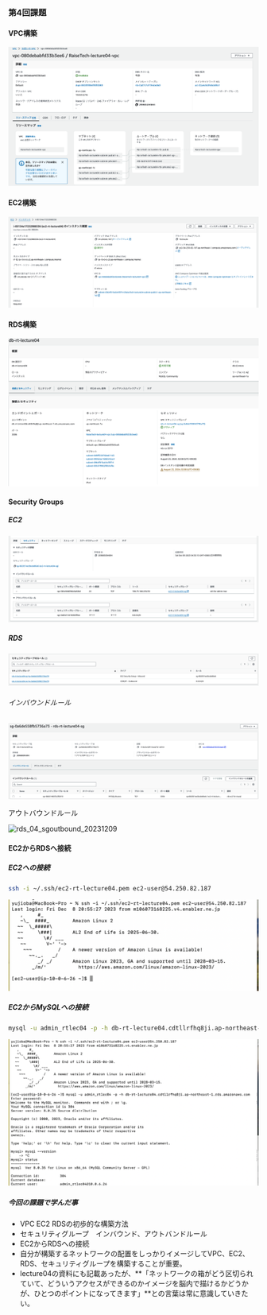 ### 第4回課題



#### VPC構築

![vpc_01_create_20231209](/images/lecture04/vpc_01_create_20231209.png)



#### EC2構築

![ec2_01_create_20231209](/images/lecture04/ec2_01_create_20231209.png)



#### RDS構築

![rds_01_create_20231209](/images/lecture04/rds_01_create_20231209.png)



#### Security Groups

##### EC2

![ec2_02_sg_20231209](/images/lecture04/ec2_02_sg_20231209.png)



##### RDS

![rds_02_sg_20231209](/images/lecture04/rds_02_sg_20231209.png)

###### インバウンドルール

![rds_03_sginbound_20231209](/images/lecture04/rds_03_sginbound_20231209.png)

アウトバウンドルール

![rds_04_sgoutbound_20231209](/RaiseTech/images/lecture04/rds_04_sgoutbound_20231209.png)



#### EC2からRDSへ接続

##### EC2への接続

```bash
ssh -i ~/.ssh/ec2-rt-lecture04.pem ec2-user@54.250.82.187
```

![ec2-rds_01_ec2connect_20231209](/images/lecture04/ec2-rds_01_ec2connect_20231209.png)

##### EC2からMySQLへの接続

```bash
mysql -u admin_rtlec04 -p -h db-rt-lecture04.cdtllrfhq8ji.ap-northeast-1.rds.amazonaws.com
```

![ec2-rds_02_mysqlconnect_20231209](/images/lecture04/ec2-rds_02_mysqlconnect_20231209.png)



##### 今回の課題で学んだ事

- VPC EC2 RDSの初歩的な構築方法
- セキュリティグループ　インバウンド、アウトバンドルール
- EC2からRDSへの接続
- 自分が構築するネットワークの配置をしっかりイメージしてVPC、EC2、RDS、セキュリティグループを構築することが重要。
- lecture04の資料にも記載あったが、**「ネットワークの箱がどう区切られていて、どういうアクセスができるのかイメージを脳内で描けるかどうかが、ひとつのポイントになってきます」**との言葉は常に意識していきたい。